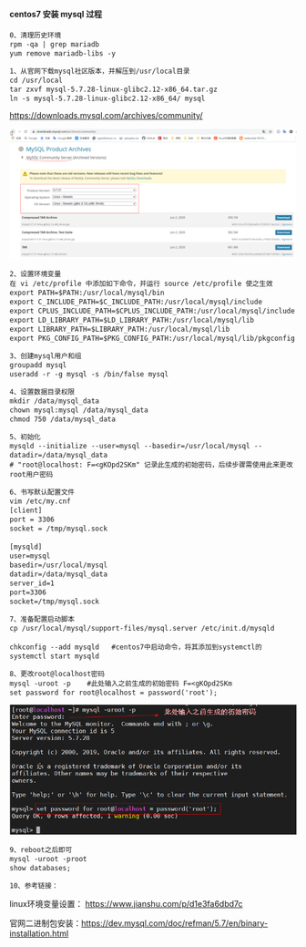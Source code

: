 #### centos7 安装 mysql 过程 

```
0、清理历史环境
rpm -qa | grep mariadb
yum remove mariadb-libs -y
```

```
1、从官网下载mysql社区版本，并解压到/usr/local目录
cd /usr/local
tar zxvf mysql-5.7.28-linux-glibc2.12-x86_64.tar.gz
ln -s mysql-5.7.28-linux-glibc2.12-x86_64/ mysql
```

https://downloads.mysql.com/archives/community/

![image-20201227112637356](pic/image-20201227112637356.png)

```
2、设置环境变量
在 vi /etc/profile 中添加如下命令，并运行 source /etc/profile 使之生效 
export PATH=$PATH:/usr/local/mysql/bin
export C_INCLUDE_PATH=$C_INCLUDE_PATH:/usr/local/mysql/include
export CPLUS_INCLUDE_PATH=$CPLUS_INCLUDE_PATH:/usr/local/mysql/include
export LD_LIBRARY_PATH=$LD_LIBRARY_PATH:/usr/local/mysql/lib
export LIBRARY_PATH=$LIBRARY_PATH:/usr/local/mysql/lib
export PKG_CONFIG_PATH=$PKG_CONFIG_PATH:/usr/local/mysql/lib/pkgconfig
```

```
3、创建mysql用户和组
groupadd mysql
useradd -r -g mysql -s /bin/false mysql
```

```
4、设置数据目录权限
mkdir /data/mysql_data
chown mysql:mysql /data/mysql_data
chmod 750 /data/mysql_data
```

```
5、初始化
mysqld --initialize --user=mysql --basedir=/usr/local/mysql --datadir=/data/mysql_data
# "root@localhost: F=<gKOpd2SKm" 记录此生成的初始密码，后续步骤需使用此来更改root用户密码
```

```
6、书写默认配置文件 
vim /etc/my.cnf
[client]
port = 3306
socket = /tmp/mysql.sock

[mysqld]
user=mysql
basedir=/usr/local/mysql
datadir=/data/mysql_data
server_id=1
port=3306
socket=/tmp/mysql.sock
```

```
7、准备配置启动脚本
cp /usr/local/mysql/support-files/mysql.server /etc/init.d/mysqld

chkconfig --add mysqld   #centos7中启动命令，将其添加到systemctl的
systemctl start mysqld
```

```
8、更改root@localhost密码
mysql -uroot -p    #此处输入之前生成的初始密码 F=<gKOpd2SKm
set password for root@localhost = password('root');
```

![image-20201227132115744](pic/image-20201227132115744.png)

```
9、reboot之后即可 
mysql -uroot -proot
show databases;
```

```
10、参考链接：
```

linux环境变量设置： https://www.jianshu.com/p/d1e3fa6dbd7c

官网二进制包安装：https://dev.mysql.com/doc/refman/5.7/en/binary-installation.html

